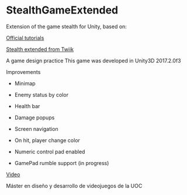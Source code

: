 ﻿# StealthGameExtended
Extension of the game stealth for Unity, based on:

[Official tutorials](https://www.youtube.com/playlist?list=PLX2vGYjWbI0QGyfO8PKY1pC8xcRb0X-nP)

[Stealth extended from Twiik](http://twiik.net/projects/stealth-extended)

A game design practice This game was developed in Unity3D 2017.2.0f3

Improvements

- Minimap

- Enemy status by color

- Health bar

- Damage popups

- Screen navigation

- On hit, player change color

- Numeric control pad enabled

- GamePad rumble support (in progress)

[Video](https://youtu.be/VUmfzPUD_bc)

Máster en diseño y desarrollo de videojuegos de la UOC
